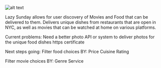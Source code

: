 ![alt text](app_front/LZ_images/lazysundaysquare.png)

Lazy Sunday allows for user discovery of Movies and Food that can be delivered to them. Delivers unique dishes from restaurants that are open in NYC, as well as movies that can be watched at home on various platforms.

Current problems:
Need a better photo API or system to deliver photos for the unique food dishes
https certificate

Next steps going:
Filter food choices BY:
Price
Cuisine
Rating

Filter movie choices BY:
Genre
Service

